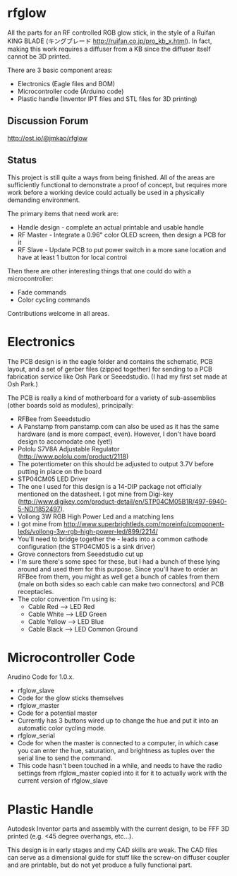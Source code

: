 rfglow
======

All the parts for an RF controlled RGB glow stick, in the style of a Ruifan KING BLADE (キングブレード http://ruifan.co.jp/pro_kb_x.html). In fact, making this work requires a diffuser from a KB since the diffuser itself cannot be 3D printed.

There are 3 basic component areas:
 * Electronics (Eagle files and BOM)
 * Microcontroller code (Arduino code)
 * Plastic handle (Inventor IPT files and STL files for 3D printing)

## Discussion Forum

http://ost.io/@jmkao/rfglow

## Status
This project is still quite a ways from being finished. All of the areas are sufficiently functional to demonstrate a proof of concept, but requires more work before a working device could actually be used in a physically demanding environment.

The primary items that need work are:
 * Handle design - complete an actual printable and usable handle
 * RF Master - Integrate a 0.96" color OLED screen, then design a PCB for it
 * RF Slave - Update PCB to put power switch in a more sane location and have at least 1 button for local control

Then there are other interesting things that one could do with a microcontroller:
 * Fade commands
 * Color cycling commands

Contributions welcome in all areas.

# Electronics
The PCB design is in the eagle folder and contains the schematic, PCB layout, and a set of gerber files (zipped together) for sending to a PCB fabrication service like Osh Park or Seeedstudio. (I had my first set made at Osh Park.)

The PCB is really a kind of motherboard for a variety of sub-assemblies (other boards sold as modules), principally:
 * RFBee from Seeedstudio
  * A Panstamp from panstamp.com can also be used as it has the same hardware (and is more compact, even). However, I don't have  board design to accomodate one (yet!)
 * Pololu S7V8A Adjustable Regulator (http://www.pololu.com/product/2118)
  * The potentiometer on this should be adjusted to output 3.7V before putting in place on the board
 * STP04CM05 LED Driver
  * The one I used for this design is a 14-DIP package not officially mentioned on the datasheet. I got mine from Digi-key (http://www.digikey.com/product-detail/en/STP04CM05B1R/497-6940-5-ND/1852497).
 * Vollong 3W RGB High Power Led and a matching lens
  * I got mine from http://www.superbrightleds.com/moreinfo/component-leds/vollong-3w-rgb-high-power-led/899/2214/
  * You'll need to bridge together the - leads into a common cathode configuration (the STP04CM05 is a sink driver)
 * Grove connectors from Seeedstudio cut up
  * I'm sure there's some spec for these, but I had a bunch of these lying around and used them for this purpose. Since you'll have to order an RFBee from them, you might as well get a bunch of cables from them (male on both sides so each cable can make two connectors) and PCB receptacles.
  * The color convention I'm using is:
    * Cable Red --> LED Red
    * Cable White --> LED Green
    * Cable Yellow --> LED Blue
    * Cable Black --> LED Common Ground

# Microcontroller Code

Arudino Code for 1.0.x.

 * rfglow_slave
  * Code for the glow sticks themselves
 * rfglow_master
  * Code for a potential master
  * Currently has 3 buttons wired up to change the hue and put it into an automatic color cycling mode.
 * rfglow_serial
  * Code for when the master is connected to a computer, in which case you can enter the hue, saturation, and brightness as tuples over the serial line to send the command.
  * This code hasn't been touched in a while, and needs to have the radio settings from rfglow_master copied into it for it to actually work with the current version of rfglow_slave

# Plastic Handle

Autodesk Inventor parts and assembly with the current design, to be FFF 3D printed (e.g. <45 degree overhangs, etc...).

This design is in early stages and my CAD skills are weak. The CAD files can serve as a dimensional guide for stuff like the screw-on diffuser coupler and are printable, but do not yet produce a fully functional part.

